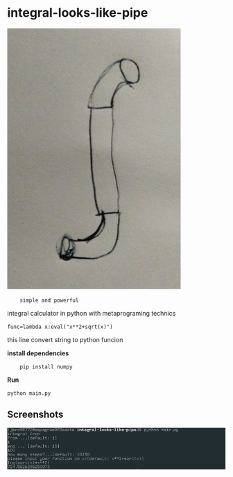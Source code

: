 # integral-looks-like-pipe
<img src="https://github.com/jero98772/integral-looks-like-pipe/blob/main/misc/logo.jpeg"  width="400" height="600">

		simple and powerful



integral calculator in python with metaprograming technics

	func=lambda x:eval("x**2+sqrt(x)")

this line convert string to python funcion

**install dependencies**

		pip install numpy

**Run**

	python main.py


## Screenshots
![1](https://github.com/jero98772/integral-looks-like-pipe/blob/main/misc/1.png)

